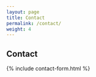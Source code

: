 ```yaml
---
layout: page
title: Contact
permalink: /contact/
weight: 4
---
```


## Contact


{% include contact-form.html %}
